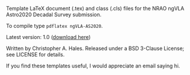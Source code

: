 Template LaTeX document (.tex) and class (.cls) files for the NRAO ngVLA Astro2020 Decadal Survey submission.

To compile type ```pdflatex ngVLA-AS2020```.

Latest version: 1.0 ([download here](https://github.com/chrishales/ngVLA-AS2020-LaTeX-Template/releases/latest))

Written by Christopher A. Hales. Released under a BSD 3-Clause License; see LICENSE for details.

If you find these templates useful, I would appreciate an email saying hi.
